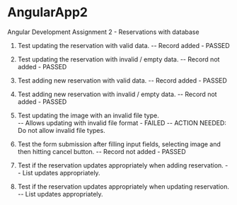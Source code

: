 # AngularApp2
Angular Development Assignment 2 - Reservations with database

1. Test updating the reservation with valid data.
    -- Record added - PASSED

2. Test updating the reservation with invalid / empty data.
    -- Record not added - PASSED 

3. Test adding new reservation with valid data.
    -- Record added - PASSED

4. Test adding new reservation with invalid / empty data.
    -- Record not added - PASSED

5. Test updating the image with an invalid file type.  
    -- Allows updating with invalid file format - FAILED 
    -- ACTION NEEDED: Do not allow invalid file types. 

6. Test the form submission after filling input fields, 
   selecting image and  then hitting cancel button.
    -- Record not added - PASSED

7. Test if the reservation updates appropriately when adding reservation. 
    -- List updates appropriately.
    
8. Test if the reservation updates appropriately when updating reservation. 
    -- List updates appropriately.